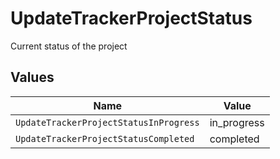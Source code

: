# UpdateTrackerProjectStatus

Current status of the project


## Values

| Name                                   | Value                                  |
| -------------------------------------- | -------------------------------------- |
| `UpdateTrackerProjectStatusInProgress` | in_progress                            |
| `UpdateTrackerProjectStatusCompleted`  | completed                              |